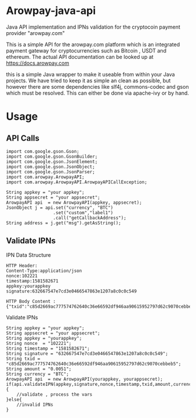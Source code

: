 # Arowpay-java-api
Java API implementation and IPNs validation for the cryptocoin payment provider "arowpay.com"

This is a simple API for the arowpay.com platform which is an integrated payment gateway for cryptocurrencies such as Bitcoin , USDT and ethereum. The actual API documentation can be looked up at https://docs.arowpay.com

this is a simple Java wrapper to make it useable from within your Java projects. We have tried to keep it as 
simple an clean as possible, but however there are some dependencies like slf4j, commons-codec and gson which must be resolved.
This can either be done via apache-ivy or by hand. 

# Usage

## API Calls
````
import com.google.gson.Gson;
import com.google.gson.GsonBuilder;
import com.google.gson.JsonElement;
import com.google.gson.JsonObject;
import com.google.gson.JsonParser;
import com.arowpay.ArowpayAPI;
import com.arowpay.ArowpayAPI.ArowpayAPICallException;

String appkey = "your appkey";
String appsecret = "your appsecret";
ArowpayAPI api  = new ArowpayAPI(appkey, appsecret);
JsonObject j = api.set("currency", "BTC")
		          .set("custom","label1")
		          .call("getCallbackAddress");
String address = j.get("msg").getAsString();
````

## Validate IPNs

IPN Data Structure

````
HTTP Header:
Content-Type:application/json
nonce:102221
timestamp:1581582671
appkey:yourappkey
signature:632667547e7cd3e0466547863e1207a8c0c0c549

HTTP Body Content :
{"txid":"c85d2669ac777574762640c36e66592df946aa90615952797d62c9070cebbeb5","address":"1PJb6kLcZjUeq4fkKJ6ubDnEbx8ELJyRfd","amount":"0.0051","currency":"BTC","time":1581582672,"custom":"yourcustomstrings"}
````

Validate IPNs
````
String appkey = "your appkey";
String appsecret = "your appsecret";
String appkey = "yourappkey";
String nonce  = "102221";
String timestamp = "1581582671";
String signature = "632667547e7cd3e0466547863e1207a8c0c0c549";
String txid = "c85d2669ac777574762640c36e66592df946aa90615952797d62c9070cebbeb5";
String amount = "0.0051";
String currency = "BTC";
ArowpayAPI api  = new ArowpayAPI(yourappkey, yourappsecret);
if(api.validateIPN(appkey,signature,nonce,timestamp,txid,amount,currency)){
    //validate , process the vars
}else{
	//invalid IPNs 
}
````
